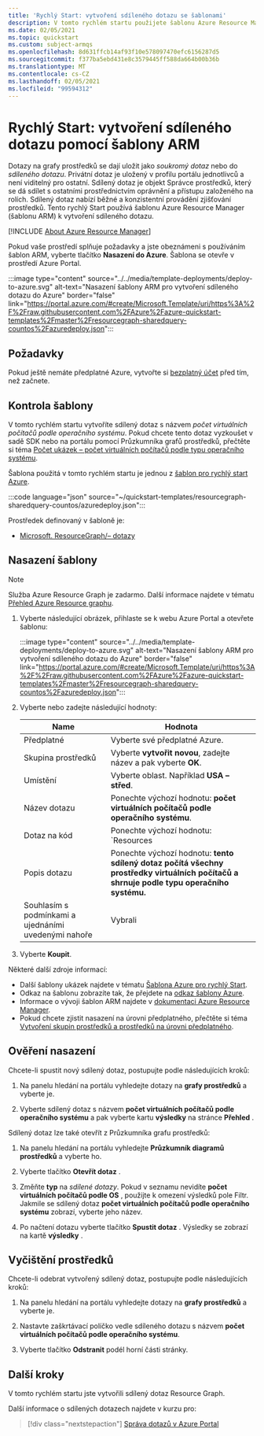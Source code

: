 ```yaml
---
title: 'Rychlý Start: vytvoření sdíleného dotazu se šablonami'
description: V tomto rychlém startu použijete šablonu Azure Resource Manager (šablona ARM) k vytvoření sdíleného dotazu pro diagram prostředků, který počítá virtuální počítače podle operačního systému.
ms.date: 02/05/2021
ms.topic: quickstart
ms.custom: subject-armqs
ms.openlocfilehash: 8d631ffcb14af93f10e578097470efc6156287d5
ms.sourcegitcommit: f377ba5ebd431e8c3579445ff588da664b00b36b
ms.translationtype: MT
ms.contentlocale: cs-CZ
ms.lasthandoff: 02/05/2021
ms.locfileid: "99594312"
---
```

# <a name="quickstart-create-a-shared-query-by-using-an-arm-template"></a>Rychlý Start: vytvoření sdíleného dotazu pomocí šablony ARM

Dotazy na grafy prostředků se dají uložit jako _soukromý dotaz_ nebo do _sdíleného dotazu_. Privátní dotaz je uložený v profilu portálu jednotlivců a není viditelný pro ostatní. Sdílený dotaz je objekt Správce prostředků, který se dá sdílet s ostatními prostřednictvím oprávnění a přístupu založeného na rolích. Sdílený dotaz nabízí běžné a konzistentní provádění zjišťování prostředků. Tento rychlý Start používá šablonu Azure Resource Manager (šablonu ARM) k vytvoření sdíleného dotazu.

[!INCLUDE [About Azure Resource Manager](../../../includes/resource-manager-quickstart-introduction.md)]

Pokud vaše prostředí splňuje požadavky a jste obeznámeni s používáním šablon ARM, vyberte tlačítko **Nasazení do Azure**. Šablona se otevře v prostředí Azure Portal.

:::image type="content" source="../../media/template-deployments/deploy-to-azure.svg" alt-text="Nasazení šablony ARM pro vytvoření sdíleného dotazu do Azure" border="false" link="https://portal.azure.com/#create/Microsoft.Template/uri/https%3A%2F%2Fraw.githubusercontent.com%2FAzure%2Fazure-quickstart-templates%2Fmaster%2Fresourcegraph-sharedquery-countos%2Fazuredeploy.json":::

## <a name="prerequisites"></a>Požadavky

Pokud ještě nemáte předplatné Azure, vytvořte si [bezplatný účet](https://azure.microsoft.com/free/) před tím, než začnete.

## <a name="review-the-template"></a>Kontrola šablony

V tomto rychlém startu vytvoříte sdílený dotaz s názvem _počet virtuálních počítačů podle operačního systému_. Pokud chcete tento dotaz vyzkoušet v sadě SDK nebo na portálu pomocí Průzkumníka grafů prostředků, přečtěte si téma [Počet ukázek – počet virtuálních počítačů podle typu operačního systému](./samples/starter.md#count-os).

Šablona použitá v tomto rychlém startu je jednou z [šablon pro rychlý start Azure](https://azure.microsoft.com/resources/templates/resourcegraph-sharedquery-countos/).

:::code language="json" source="~/quickstart-templates/resourcegraph-sharedquery-countos/azuredeploy.json":::

Prostředek definovaný v šabloně je:

- [Microsoft. ResourceGraph/– dotazy](/azure/templates/microsoft.resourcegraph/queries)

## <a name="deploy-the-template"></a>Nasazení šablony

> [!NOTE]
> Služba Azure Resource Graph je zadarmo. Další informace najdete v tématu [Přehled Azure Resource graphu](./overview.md).

1. Vyberte následující obrázek, přihlaste se k webu Azure Portal a otevřete šablonu:

   :::image type="content" source="../../media/template-deployments/deploy-to-azure.svg" alt-text="Nasazení šablony ARM pro vytvoření sdíleného dotazu do Azure" border="false" link="https://portal.azure.com/#create/Microsoft.Template/uri/https%3A%2F%2Fraw.githubusercontent.com%2FAzure%2Fazure-quickstart-templates%2Fmaster%2Fresourcegraph-sharedquery-countos%2Fazuredeploy.json":::

1. Vyberte nebo zadejte následující hodnoty:

   | Name | Hodnota |
   |------|-------|
   | Předplatné | Vyberte své předplatné Azure. |
   | Skupina prostředků | Vyberte **vytvořit novou**, zadejte název a pak vyberte **OK**. |
   | Umístění | Vyberte oblast. Například **USA – střed**. |
   | Název dotazu | Ponechte výchozí hodnotu: **počet virtuálních počítačů podle operačního systému**. |
   | Dotaz na kód | Ponechte výchozí hodnotu: `Resources | where type =~ 'Microsoft.Compute/virtualMachines' | summarize count() by tostring(properties.storageProfile.osDisk.osType)` |
   | Popis dotazu | Ponechte výchozí hodnotu: **tento sdílený dotaz počítá všechny prostředky virtuálních počítačů a shrnuje podle typu operačního systému.** |
   | Souhlasím s podmínkami a ujednáními uvedenými nahoře | Vybrali |

1. Vyberte **Koupit**.

Některé další zdroje informací:

- Další šablony ukázek najdete v tématu [Šablona Azure pro rychlý Start](https://azure.microsoft.com/resources/templates/?resourceType=Microsoft.Authorization&pageNumber=1&sort=Popular).
- Odkaz na šablonu zobrazíte tak, že přejdete na [odkaz šablony Azure](/azure/templates/microsoft.resourcegraph/allversions).
- Informace o vývoji šablon ARM najdete v [dokumentaci Azure Resource Manager](../../azure-resource-manager/management/overview.md).
- Pokud chcete zjistit nasazení na úrovni předplatného, přečtěte si téma [Vytvoření skupin prostředků a prostředků na úrovni předplatného](../../azure-resource-manager/templates/deploy-to-subscription.md).

## <a name="validate-the-deployment"></a>Ověření nasazení

Chcete-li spustit nový sdílený dotaz, postupujte podle následujících kroků:

1. Na panelu hledání na portálu vyhledejte dotazy na **grafy prostředků** a vyberte je.

1. Vyberte sdílený dotaz s názvem **počet virtuálních počítačů podle operačního systému** a pak vyberte kartu **výsledky** na stránce **Přehled** .

Sdílený dotaz lze také otevřít z Průzkumníka grafu prostředků:

1. Na panelu hledání na portálu vyhledejte **Průzkumník diagramů prostředků** a vyberte ho.

1. Vyberte tlačítko **Otevřít dotaz** .

1. Změňte **typ** na _sdílené dotazy_. Pokud v seznamu nevidíte **počet virtuálních počítačů podle OS** , použijte k omezení výsledků pole Filtr. Jakmile se sdílený dotaz **počet virtuálních počítačů podle operačního systému** zobrazí, vyberte jeho název.

1. Po načtení dotazu vyberte tlačítko **Spustit dotaz** . Výsledky se zobrazí na kartě **výsledky** .

## <a name="clean-up-resources"></a>Vyčištění prostředků

Chcete-li odebrat vytvořený sdílený dotaz, postupujte podle následujících kroků:

1. Na panelu hledání na portálu vyhledejte dotazy na **grafy prostředků** a vyberte je.

1. Nastavte zaškrtávací políčko vedle sdíleného dotazu s názvem **počet virtuálních počítačů podle operačního systému**.

1. Vyberte tlačítko **Odstranit** podél horní části stránky.

## <a name="next-steps"></a>Další kroky

V tomto rychlém startu jste vytvořili sdílený dotaz Resource Graph.

Další informace o sdílených dotazech najdete v kurzu pro:

> [!div class="nextstepaction"]
> [Správa dotazů v Azure Portal](./tutorials/create-share-query.md)
